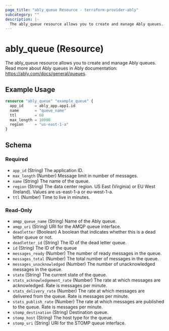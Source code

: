 ```yaml
---
page_title: "ably_queue Resource - terraform-provider-ably"
subcategory: ""
description: |-
  The ably_queue resource allows you to create and manage Ably queues. Read more about Ably queues in Ably documentation: https://ably.com/docs/general/queues.
---
```


# ably_queue (Resource)

The ably_queue resource allows you to create and manage Ably queues. Read more about Ably queues in Ably documentation: https://ably.com/docs/general/queues.


## Example Usage

```terraform
resource "ably_queue" "example_queue" {
  app_id     = ably_app.app1.id
  name       = "queue_name"
  ttl        = 60
  max_length = 10000
  region     = "us-east-1-a"
}
```

<!-- schema generated by tfplugindocs -->
## Schema

### Required

- `app_id` (String) The application ID.
- `max_length` (Number) Message limit in number of messages.
- `name` (String) The name of the queue.
- `region` (String) The data center region. US East (Virginia) or EU West (Ireland). Values are us-east-1-a or eu-west-1-a.
- `ttl` (Number) Time to live in minutes.

### Read-Only

- `amqp_queue_name` (String) Name of the Ably queue.
- `amqp_uri` (String) URI for the AMQP queue interface.
- `deadletter` (Boolean) A boolean that indicates whether this is a dead letter queue or not.
- `deadletter_id` (String) The ID of the dead letter queue.
- `id` (String) The ID of the queue
- `messages_ready` (Number) The number of ready messages in the queue.
- `messages_total` (Number) The total number of messages in the queue.
- `messages_unacknowledged` (Number) The number of unacknowledged messages in the queue.
- `state` (String) The current state of the queue.
- `stats_acknowledgement_rate` (Number) The rate at which messages are acknowledged. Rate is messages per minute.
- `stats_delivery_rate` (Number) The rate at which messages are delivered from the queue. Rate is messages per minute.
- `stats_publish_rate` (Number) The rate at which messages are published to the queue. Rate is messages per minute.
- `stomp_destination` (String) Destination queue.
- `stomp_host` (String) The host type for the queue.
- `stomp_uri` (String) URI for the STOMP queue interface.
